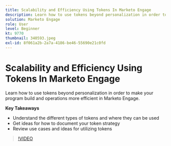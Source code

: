 ```yaml
---
title: Scalability and Efficiency Using Tokens In Marketo Engage
description: Learn how to use tokens beyond personalization in order to make your program build and operations more efficient in Marketo Engage.
solution: Marketo Engage
role: User
level: Beginner
kt: 9770
thumbnail: 340593.jpeg
exl-id: 8f061a2b-2a7a-4186-be46-55690e21c0fd
---
```

# Scalability and Efficiency Using Tokens In Marketo Engage

Learn how to use tokens beyond personalization in order to make your program build and operations more efficient in Marketo Engage.

**Key Takeaways**

* Understand the different types of tokens and where they can be used
* Get ideas for how to document your token strategy
* Review use cases and ideas for utilizing tokens

>[!VIDEO](https://video.tv.adobe.com/v/340593/?quality=12&learn=on)

